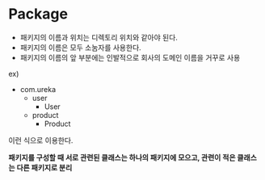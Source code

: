 # Package

* 패키지의 이름과 위치는 디렉토리 위치와 같아야 된다.
* 패키지의 이름은 모두 소눔자를 사용한다.
* 패키지의 이름의 앞 부분에는 인발적으로 회사의 도메인 이름을 거꾸로 사용

ex)
* com.ureka
    * user
        * User
    * product
        * Product

이런 식으로 이용한다.


**패키지를 구성할 때 서로 관련된 클래스는 하나의 패키지에 모으고, 관련이 적은 클래스는 다른 패키지로 분리**

